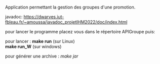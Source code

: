 Application permettant la gestion des groupes d'une promotion.  

javadoc: https://dwarves.iut-fbleau.fr/~amoussa/javadoc_projetIHM2022/doc/index.html  

pour lancer le programme placez vous dans le répertoire APIGroupe puis:  

pour lancer : **make run** (sur Linux)  
                 **make run_W** (sur windows)

pour générer une archive : _make jar_
